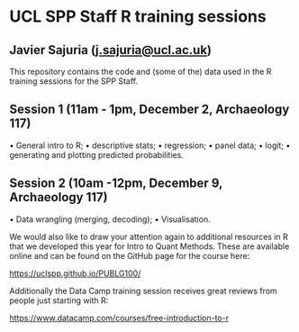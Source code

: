 # UCL SPP Staff R training sessions
## Javier Sajuria (j.sajuria@ucl.ac.uk)

This repository contains the code and (some of the) data used in the R training sessions for the SPP Staff.

## Session 1 (11am - 1pm, December 2, Archaeology 117)

• General intro to R; 
• descriptive stats;
• regression;
• panel data;
• logit;
• generating and plotting predicted probabilities.

## Session 2 (10am -12pm, December 9, Archaeology 117)

• Data wrangling (merging, decoding);
• Visualisation.

We would also like to draw your attention again to additional resources in R that we developed this year for Intro to Quant Methods. These are available online and can be found on the GitHub page for the course here:

https://uclspp.github.io/PUBLG100/

Additionally the Data Camp training session receives great reviews from people just starting with R:

https://www.datacamp.com/courses/free-introduction-to-r
